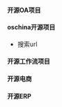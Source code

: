 #### 开源OA项目

#### oschina开源项目

 - 搜索url
   ``
   ``




#### 开源工作流项目







#### 开源电商








#### 开源ERP


